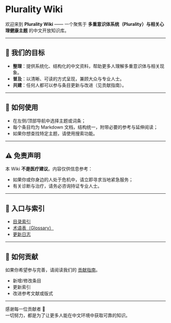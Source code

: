 # Plurality Wiki

欢迎来到 **Plurality Wiki** —— 一个聚焦于 **多重意识体系统（Plurality）与相关心理健康主题** 的中文开放知识库。

---

## 🌟 我们的目标

- **整理**：提供系统化、结构化的中文资料，帮助更多人理解多重意识体与相关现象。
- **普及**：以清晰、可读的方式呈现，兼顾大众与专业人士。
- **共建**：任何人都可以参与条目更新与改进（见贡献指南）。

---

## 📖 如何使用

- 在左侧/顶部导航中选择主题或词条；
- 每个条目均为 Markdown 文档，结构统一，附带必要的参考与延伸阅读；
- 如果你想查找特定主题，请使用搜索功能。

---

## ⚠️ 免责声明

本 Wiki **不是医疗建议**。内容仅供信息参考：

- 如果你或你身边的人处于危机中，请立即寻求当地紧急服务；
- 有关诊断与治疗，请务必咨询持证专业人士。

---

## 🧭 入口与索引

- [目录索引](index.md)
- [术语表（Glossary）](Glossary.md)
- [更新日志](changelog.md)

---

## 🤝 如何贡献

如果你希望参与完善，请阅读我们的 [贡献指南](CONTRIBUTING.md)。

- 新增/修改条目
- 更新索引
- 改进参考文献或版式

---

感谢每一位贡献者 💚  
一切努力，都是为了让更多人能在中文环境中获取可靠的知识。
